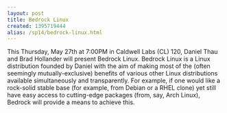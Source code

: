 ```yaml
---
layout: post
title: Bedrock Linux
created: 1395719444
alias: /sp14/bedrock-linux.html
---
```

This Thursday, May 27th at 7:00PM in Caldwell Labs (CL) 120, Daniel Thau and Brad Hollander will present Bedrock Linux.   Bedrock Linux is a Linux distribution founded by Daniel with the aim of making most of the (often seemingly mutually-exclusive) benefits of various other Linux distributions available simultaneously and transparently. For example, if one would like a rock-solid stable base (for example, from Debian or a RHEL clone) yet still have easy access to cutting-edge packages (from, say, Arch Linux), Bedrock will provide a means to achieve this.
